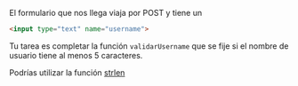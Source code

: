 El formulario que nos llega viaja por POST y tiene un 

``` html
<input type="text" name="username">
```

Tu tarea es completar la función `validarUsername` que se fije si el nombre de usuario tiene al menos 5 caracteres.

Podrías utilizar la función [strlen](http://php.net/manual/es/function.strlen.php)

